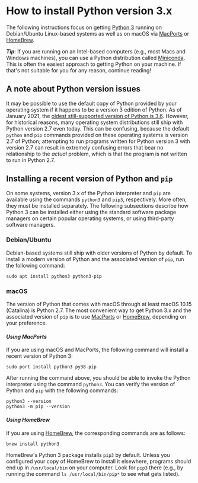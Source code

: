 # How to install Python version 3.x

The following instructions focus on getting [Python 3](https://docs.python.org/3/) running on Debian/Ubuntu Linux-based systems as well as on macOS via [MacPorts](https://www.macports.org) or [HomeBrew](https://brew.sh).

_**Tip**_: If you are running on an Intel-based computers (e.g., most Macs and Windows machines), you can use a Python distribution called [Miniconda](https://docs.conda.io/en/latest/miniconda.html).  This is often the easiest approach to getting Python on your machine.  If that's not suitable for you for any reason, continue reading!


## A note about Python version issues

It may be possible to use the default copy of Python provided by your operating system if it happens to be a version 3 edition of Python.  As of January 2021, the [oldest still-supported version of Python is 3.6](https://www.python.org/downloads/).  However, for historical reasons, many operating system distributions still ship with Python version 2.7 even today. This can be confusing, because the default `python` and `pip` commands provided on these operating systems is version 2.7 of Python; attempting to run programs written for Python version 3 with version 2.7 can result in extremely confusing errors that bear no relationship to the _actual_ problem, which is that the program is not written to run in Python 2.7.


## Installing a recent version of Python and `pip`

On some systems, version 3.x of the Python interpreter and `pip` are available using the commands `python3` and `pip3`, respectively. More often, they must be installed separately.  The following subsections describe how Python 3 can be installed either using the standard software package managers on certain popular operating systems, or using third-party software managers.


### Debian/Ubuntu

Debian-based systems still ship with older versions of Python by
default. To install a modern version of Python and the associated version of `pip`, run the following command:

```
sudo apt install python3 python3-pip
```

### macOS

The version of Python that comes with macOS through at least macOS 10.15 (Catalina) is Python 2.7.  The most convenient way to get Python 3.x and the associated version of `pip` is to use [MacPorts](https://www.macports.org) or [HomeBrew](https://brew.sh), depending on your preference.


#### _Using MacPorts_

If you are using macOS and MacPorts, the following command will install a recent version of Python 3:

```
sudo port install python3 py38-pip
```

After running the command above, you should be able to invoke the Python interpreter using the command `python3`. You can verify the version of Python and `pip` with the following commands:

```
python3 --version
python3 -m pip --version
```

#### _Using HomeBrew_

If you are using [HomeBrew](https://brew.sh), the corresponding commands are as follows:

```
brew install python3
```

HomeBrew's Python 3 package installs `pip3` by default.  Unless you configured your copy of HomeBrew to install it elsewhere, programs should end up in `/usr/local/bin` on your computer.  Look for `pip3` there (e.g., by running the command `ls /usr/local/bin/pip*` to see what gets listed).
